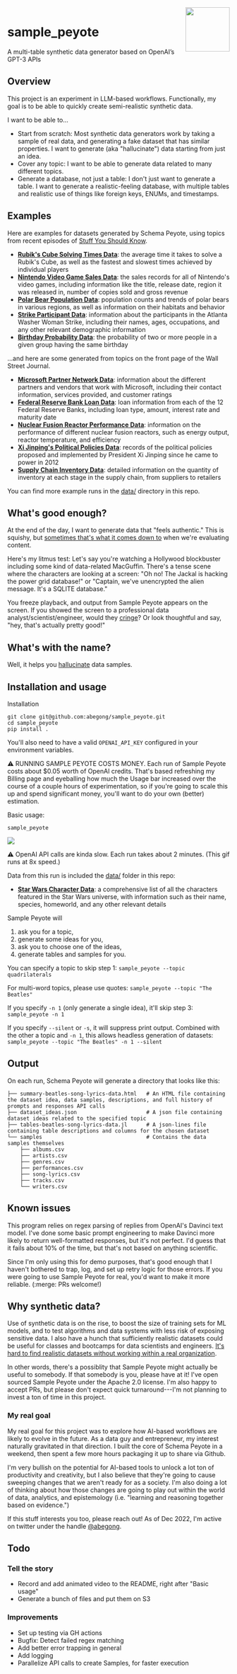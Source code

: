 <img align="right" width="100" height="100" src="https://raw.githubusercontent.com/abegong/sample_peyote/main/assets/sample-peyote-icon.png">

# sample_peyote
A multi-table synthetic data generator based on OpenAI’s GPT-3 APIs

## Overview

This project is an experiment in LLM-based workflows. Functionally, my goal is to be able to quickly create semi-realistic synthetic data.

I want to be able to...

* Start from scratch: Most synthetic data generators work by taking a sample of real data, and generating a fake dataset that has similar properties. I want to generate (aka "hallucinate") data starting from just an idea.
* Cover any topic: I want to be able to generate data related to many different topics.
* Generate a database, not just a table: I don't just want to generate a table. I want to generate a realistic-feeling database, with multiple tables and realistic use of things like foreign keys, ENUMs, and timestamps.

## Examples

Here are examples for datasets generated by Schema Peyote, using topics from recent episodes of [Stuff You Should Know](https://en.wikipedia.org/wiki/Stuff_You_Should_Know).

* **[Rubik's Cube Solving Times Data](https://htmlpreview.github.io/?https://github.com/abegong/sample_peyote/blob/main/data/221214-225352-rubik-s-cube-solving-times-data/summary-rubik-s-cube-solving-times-data.html)**: the average time it takes to solve a Rubik's Cube, as well as the fastest and slowest times achieved by individual players
* **[Nintendo Video Game Sales Data](https://htmlpreview.github.io/?https://github.com/abegong/sample_peyote/blob/main/data/221214-224851-nintendo-video-game-sales-data/summary-nintendo-video-game-sales-data.html)**: the sales records for all of Nintendo's video games, including information like the title, release date, region it was released in, number of copies sold and gross revenue
* **[Polar Bear Population Data](https://htmlpreview.github.io/?https://github.com/abegong/sample_peyote/blob/main/data/221214-224959-polar-bear-population-data/summary-polar-bear-population-data.html)**: population counts and trends of polar bears in various regions, as well as information on their habitats and behavior
* **[Strike Participant Data](https://htmlpreview.github.io/?https://github.com/abegong/sample_peyote/blob/main/data/221214-224748-strike-participant-data/summary-strike-participant-data.html)**: information about the participants in the Atlanta Washer Woman Strike, including their names, ages, occupations, and any other relevant demographic information
* **[Birthday Probability Data](https://htmlpreview.github.io/?https://github.com/abegong/sample_peyote/blob/main/data/221214-225104-birthday-probability-data/summary-birthday-probability-data.html)**: the probability of two or more people in a given group having the same birthday

...and here are some generated from topics on the front page of the Wall Street Journal.

* **[Microsoft Partner Network Data](https://htmlpreview.github.io/?https://github.com/abegong/sample_peyote/blob/main/data/221214-230949-microsoft-partner-network-data/summary-microsoft-partner-network-data.html)**: information about the different partners and vendors that work with Microsoft, including their contact information, services provided, and customer ratings
* **[Federal Reserve Bank Loan Data](https://htmlpreview.github.io/?https://github.com/abegong/sample_peyote/blob/main/data/221214-230516-federal-reserve-bank-loan-data/summary-federal-reserve-bank-loan-data.html)**: loan information from each of the 12 Federal Reserve Banks, including loan type, amount, interest rate and maturity date
* **[Nuclear Fusion Reactor Performance Data](https://htmlpreview.github.io/?https://github.com/abegong/sample_peyote/blob/main/data/221214-230826-nuclear-fusion-reactor-performance-data/summary-nuclear-fusion-reactor-performance-data.html)**: information on the performance of different nuclear fusion reactors, such as energy output, reactor temperature, and efficiency
* **[Xi Jinping's Political Policies Data](https://htmlpreview.github.io/?https://github.com/abegong/sample_peyote/blob/main/data/221214-230226-xi-jinping-s-political-policies-data/summary-xi-jinping-s-political-policies-data.html)**: records of the political policies proposed and implemented by President Xi Jinping since he came to power in 2012
* **[Supply Chain Inventory Data](https://htmlpreview.github.io/?https://github.com/abegong/sample_peyote/blob/main/data/221214-232132-supply-chain-inventory-data/summary-supply-chain-inventory-data.html)**: detailed information on the quantity of inventory at each stage in the supply chain, from suppliers to retailers


You can find more example runs in the [data/](https://github.com/abegong/sample_peyote/tree/main/data) directory in this repo.

## What's good enough?
At the end of the day, I want to generate data that "feels authentic." This is squishy, but [sometimes that's what it comes down to](https://en.wikipedia.org/wiki/I_know_it_when_I_see_it) when we're evaluating content.

Here's my litmus test: Let's say you're watching a Hollywood blockbuster including some kind of data-related MacGuffin. There's a tense scene where the characters are looking at a screen: "Oh no! The Jackal is hacking the power grid database!" or "Captain, we've unencrypted the alien message. It's a SQLITE database."

You freeze playback, and output from Sample Peyote appears on the screen. If you showed the screen to a professional data analyst/scientist/engineer, would they [cringe](https://www.reddit.com/r/programming/comments/76c2e/whats_the_worst_it_reference_youve_seen_in_a/)? Or look thoughtful and say, "hey, that's actually pretty good!"

## What's with the name?
Well, it helps you [hallucinate](https://arxiv.org/abs/2202.03629) data samples.

## Installation and usage

Installation
```
git clone git@github.com:abegong/sample_peyote.git
cd sample_peyote
pip install .
```

You'll also need to have a valid `OPENAI_API_KEY` configured in your environment variables.

:warning: RUNNING SAMPLE PEYOTE COSTS MONEY. Each run of Sample Peyote costs about $0.05 worth of OpenAI credits. That's based refreshing my Billing page and eyeballing how much the Usage bar increased over the course of a couple hours of experimentation, so if you're going to scale this up and spend significant money, you'll want to do your own (better) estimation.

Basic usage:
```
sample_peyote
```

![](assets/star-wars-sample-peyote-cli.gif)

:warning: OpenAI API calls are kinda slow. Each run takes about 2 minutes. (This gif runs at 8x speed.)

Data from this run is included the [data/](https://github.com/abegong/sample_peyote/tree/main/data) folder in this repo:

* **[Star Wars Character Data](https://htmlpreview.github.io/?https://github.com/abegong/sample_peyote/blob/main/data/221215-051820-star-wars-character-data/summary-star-wars-character-data.html)**: a comprehensive list of all the characters featured in the Star Wars universe, with information such as their name, species, homeworld, and any other relevant details

Sample Peyote will
1. ask you for a topic,
2. generate some ideas for you,
3. ask you to choose one of the ideas,
4. generate tables and samples for you.

You can specify a topic to skip step 1: `sample_peyote --topic quadrilaterals`

For multi-word topics, please use quotes:  `sample_peyote --topic "The Beatles"`

If you specify `-n 1` (only generate a single idea), it'll skip step 3: `sample_peyote -n 1`

If you specify `--silent` or `-s`, it will suppress print output. Combined with the other a topic and `-n 1`, this allows headless generation of datasets: `sample_peyote --topic "The Beatles" -n 1 --silent`

## Output

On each run, Schema Peyote will generate a directory that looks like this:

```
├── summary-beatles-song-lyrics-data.html   # An HTML file containing the dataset idea, data samples, descriptions, and full history of prompts and responses API calls
├── dataset_ideas.json                      # A json file containing dataset ideas related to the specified topic
├── tables-beatles-song-lyrics-data.jl      # A json-lines file containing table descriptions and columns for the chosen dataset
└── samples                                 # Contains the data samples themselves
    ├── albums.csv
    ├── artists.csv
    ├── genres.csv
    ├── performances.csv
    ├── song-lyrics.csv
    ├── tracks.csv
    └── writers.csv
```

## Known issues

This program relies on regex parsing of replies from OpenAI's Davinci text model. I've done some basic prompt engineering to make Davinci more likely to return well-formatted responses, but it's not perfect. I'd guess that it fails about 10% of the time, but that's not based on anything scientific. 

Since I'm only using this for demo purposes, that's good enough that I haven't bothered to trap, log, and set up retry logic for those errors. If you were going to use Sample Peyote for real, you'd want to make it more reliable. (:merge: PRs welcome!)

## Why synthetic data?

Use of synthetic data is on the rise, to boost the size of training sets for ML models, and to test algorithms and data systems with less risk of exposing sensitive data. I also have a hunch that sufficiently realistic datasets could be useful for classes and bootcamps for data scientists and engineers. [It's hard to find realistic datasets without working within a real organization](https://analyticsengineers.club/data-education-is-broken/).

In other words, there's a possiblity that Sample Peyote might actually be useful to somebody. If that somebody is you, please have at it! I've open sourced Sample Peyote under the Apache 2.0 license. I'm also happy to accept PRs, but please don't expect quick turnaround---I'm not planning to invest a ton of time in this project.

### My real goal

My real goal for this project was to explore how AI-based workflows are likely to evolve in the future. As a data guy and entrepreneur, my interest naturally gravitated in that direction. I built the core of Schema Peyote in a weekend, then spent a few more hours packaging it up to share via Github.

I'm very bullish on the potential for AI-based tools to unlock a lot ton of productivity and creativity, but I also believe that they're going to cause sweeping changes that we aren't ready for as a society. I'm also doing a lot of thinking about how those changes are going to play out within the world of data, analytics, and epistemology (i.e. "learning and reasoning together based on evidence.")

If this stuff interests you too, please reach out! As of Dec 2022, I'm active on twitter under the handle [@abegong](https://twitter.com/AbeGong).

## Todo

### Tell the story
* Record and add animated video to the README, right after "Basic usage"
* Generate a bunch of files and put them on S3

### Improvements
* Set up testing via GH actions
* Bugfix: Detect failed regex matching
* Add better error trapping in general
* Add logging
* Parallelize API calls to create Samples, for faster execution
